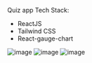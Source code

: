 Quiz app 
Tech Stack:
- ReactJS
- Tailwind CSS
- React-gauge-chart

![image](https://user-images.githubusercontent.com/44764138/201397348-e7aa3d10-5b24-4136-ad25-eb7e40f99504.png)
![image](https://user-images.githubusercontent.com/44764138/201397068-f098a84c-1716-4b68-b08e-dbb5995e320a.png)
![image](https://user-images.githubusercontent.com/44764138/201397183-1c4e6277-e06c-4ff7-bb95-168334c0b3f6.png)
